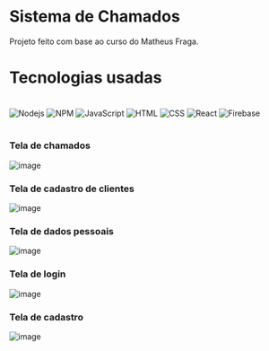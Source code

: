 # Sistema de Chamados
Projeto feito com base ao curso do Matheus Fraga.

# Tecnologias usadas

<div style="display: inline_block"><br/>
    <img align="center" alt="Nodejs" src="https://img.shields.io/badge/Node.js-43853D?style=for-the-badge&logo=node.js&logoColor=white" />
    <img align="center" alt="NPM" src="https://img.shields.io/badge/npm-CB3837?style=for-the-badge&logo=npm&logoColor=white" />
    <img align="center" alt="JavaScript" src="https://img.shields.io/badge/JavaScript-F7DF1E?style=for-the-badge&logo=javascript&logoColor=black" />
    <img align="center" alt="HTML" src="https://img.shields.io/badge/HTML5-E34F26?style=for-the-badge&logo=html5&logoColor=white" />
    <img align="center" alt="CSS" src="https://img.shields.io/badge/CSS3-1572B6?style=for-the-badge&logo=css3&logoColor=white" />
    <img align="center" alt="React" src="https://img.shields.io/badge/React-20232A?style=for-the-badge&logo=react&logoColor=61DAFB" />
    <img align="center" alt="Firebase" src="https://img.shields.io/badge/Firebase-F29D0C?style=for-the-badge&logo=firebase&logoColor=white" />
</div><br/>

### Tela de chamados
![image](https://user-images.githubusercontent.com/60077995/166822205-dc297309-20c7-40d0-b197-fd5864f0edfe.png)
### Tela de cadastro de clientes
![image](https://user-images.githubusercontent.com/60077995/166822355-bd3d7406-77ec-404e-9801-9a86c7497adb.png)
### Tela de dados pessoais
![image](https://user-images.githubusercontent.com/60077995/166822475-0386afe2-ede9-4592-92ca-7d030e23170f.png)
### Tela de login
![image](https://user-images.githubusercontent.com/60077995/166822555-0093bb22-158e-4cc5-842a-f9ead3a9af0b.png)
### Tela de cadastro
![image](https://user-images.githubusercontent.com/60077995/166822619-a314c7c0-c546-4c4b-9441-9ae92a31cec4.png)
